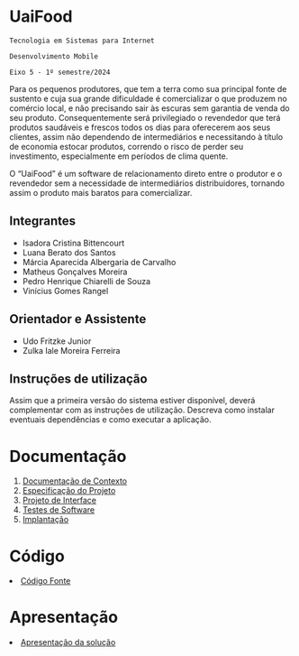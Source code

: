 # UaiFood

`Tecnologia em Sistemas para Internet`

`Desenvolvimento Mobile`

`Eixo 5 - 1º semestre/2024`

Para os pequenos produtores, que tem a terra como sua principal fonte de sustento e cuja sua grande dificuldade é comercializar o que produzem no comércio local, e não precisando sair às escuras sem garantia de venda do seu produto. Consequentemente será privilegiado o revendedor que terá produtos saudáveis e frescos todos os dias para oferecerem aos seus clientes, assim não dependendo de intermediários e necessitando à título de economia estocar produtos, correndo o risco de perder seu investimento, especialmente em períodos de clima quente.

O “UaiFood” é um software de relacionamento direto entre o produtor e o revendedor sem a necessidade de intermediários distribuidores, tornando assim o produto mais baratos para comercializar.

## Integrantes

* Isadora Cristina Bittencourt
* Luana Berato dos Santos
* Márcia Aparecida Albergaria de Carvalho
* Matheus Gonçalves Moreira
* Pedro Henrique Chiarelli de Souza
* Vinícius Gomes Rangel
    
## Orientador e Assistente

* Udo Fritzke Junior
* Zulka Iale Moreira Ferreira

## Instruções de utilização

Assim que a primeira versão do sistema estiver disponível, deverá complementar com as instruções de utilização. Descreva como instalar eventuais dependências e como executar a aplicação.

# Documentação

<ol>
<li><a href="docs/01-Documentação de Contexto.md"> Documentação de Contexto</a></li>
<li><a href="docs/02-Especificação do Projeto.md"> Especificação do Projeto</a></li>
<li><a href="docs/03-Projeto de Interface.md"> Projeto de Interface</a></li>
<li><a href="docs/04-Testes de Software.md"> Testes de Software</a></li>
<li><a href="docs/05-Implantação.md"> Implantação</a></li>
</ol>

# Código

<li><a href="src/README.md"> Código Fonte</a></li>

# Apresentação

<li><a href="presentation/README.md"> Apresentação da solução</a></li>
